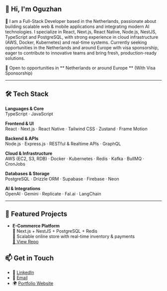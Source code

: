 ## 👋 Hi, I'm Oguzhan

🚀 I am a Full-Stack Developer based in the Netherlands, passionate about building scalable web & mobile applications and integrating modern AI technologies.
I specialize in React, Next.js, React Native, Node.js, NestJS, TypeScript and PostgreSQL, with strong experience in cloud infrastructure (AWS, Docker, Kubernetes) and real-time systems. Currently seeking opportunities in the Netherlands and around Europe with visa sponsorship, eager to contribute to innovative teams and bring fresh, production-ready solutions. 

🔎 Open to opportunities in ** Netherlands or around Europe ** (With Visa Sponsorship)  

---

## 🛠 Tech Stack

**Languages & Core**  
TypeScript · JavaScript  

**Frontend & UI**  
React · Next.js · React Native · Tailwind CSS · Zustand · Frame Motion  

**Backend & APIs**  
Node.js · Express.js · RESTful & Realtime APIs · GraphQL  

**Cloud & Infrastructure**  
AWS (EC2, S3, RDB) · Docker · Kubernetes · Redis · Kafka · BullMQ · CronJobs 

**Databases & Storage**  
PostgreSQL · Drizzle ORM · Supabase · Firebase · Neon  

**AI & Integrations**  
OpenAI · Gemini · Replicate · Fal.ai · LangChain 

---

## 📌 Featured Projects

- **E-Commerce Platform**  
  🔹 Next.js + NestJS + PostgreSQL + Redis  
  🔹 Scalable online store with real-time inventory & payments  
  [🔗 View Repo](https://github.com/username/ecommerce-app)

## 📫 Get in Touch

- 💼 [LinkedIn](https://www.linkedin.com/in/oguzhandogandev/) 
- 📧 [Email](mailto:oguzhandogandev@hotmail.com)  
- 🌍 [Portfolio Website](https://oguzhandogandev.com) 
